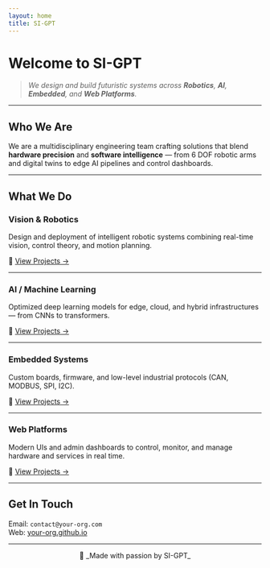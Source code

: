 ```yaml
---
layout: home
title: SI-GPT
---
```


# Welcome to **SI-GPT**

> _We design and build futuristic systems across **Robotics**, **AI**, **Embedded**, and **Web Platforms**._

---

## Who We Are

We are a multidisciplinary engineering team crafting solutions that blend **hardware precision** and **software intelligence** — from 6 DOF robotic arms and digital twins to edge AI pipelines and control dashboards.

---

## What We Do

### **Vision & Robotics**
Design and deployment of intelligent robotic systems combining real-time vision, control theory, and motion planning.

🔗 [View Projects →](projects/vision-robotics.md)

---

### **AI / Machine Learning**
Optimized deep learning models for edge, cloud, and hybrid infrastructures — from CNNs to transformers.

🔗 [View Projects →](projects/ai-ml.md)

---

### **Embedded Systems**
Custom boards, firmware, and low-level industrial protocols (CAN, MODBUS, SPI, I2C).

🔗 [View Projects →](projects/embedded.md)

---

### **Web Platforms**
Modern UIs and admin dashboards to control, monitor, and manage hardware and services in real time.

🔗 [View Projects →](projects/web.md)

---

## Get In Touch

Email: `contact@your-org.com`  
Web: [your-org.github.io](https://your-org.github.io)

---

<div align="center">
  🚀 _Made with passion by SI-GPT_
</div>
